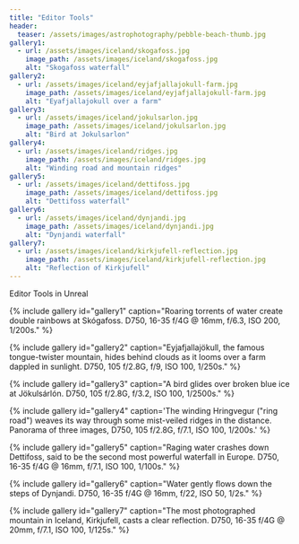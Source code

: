 ```yaml
---
title: "Editor Tools"
header:
  teaser: /assets/images/astrophotography/pebble-beach-thumb.jpg
gallery1:
  - url: /assets/images/iceland/skogafoss.jpg
    image_path: /assets/images/iceland/skogafoss.jpg
    alt: "Skogafoss waterfall"
gallery2:
  - url: /assets/images/iceland/eyjafjallajokull-farm.jpg
    image_path: /assets/images/iceland/eyjafjallajokull-farm.jpg
    alt: "Eyafjallajokull over a farm"
gallery3:
  - url: /assets/images/iceland/jokulsarlon.jpg
    image_path: /assets/images/iceland/jokulsarlon.jpg
    alt: "Bird at Jokulsarlon"
gallery4:
  - url: /assets/images/iceland/ridges.jpg
    image_path: /assets/images/iceland/ridges.jpg
    alt: "Winding road and mountain ridges"
gallery5:
  - url: /assets/images/iceland/dettifoss.jpg
    image_path: /assets/images/iceland/dettifoss.jpg
    alt: "Dettifoss waterfall"
gallery6:
  - url: /assets/images/iceland/dynjandi.jpg
    image_path: /assets/images/iceland/dynjandi.jpg
    alt: "Dynjandi waterfall"
gallery7:
  - url: /assets/images/iceland/kirkjufell-reflection.jpg
    image_path: /assets/images/iceland/kirkjufell-reflection.jpg
    alt: "Reflection of Kirkjufell"
---
```


Editor Tools in Unreal

{% include gallery id="gallery1" caption="Roaring torrents of water create double rainbows at Skógafoss. D750, 16-35 f/4G @ 16mm, f/6.3, ISO 200, 1/200s." %}

{% include gallery id="gallery2" caption="Eyjafjallajökull, the famous tongue-twister mountain, hides behind clouds as it looms over a farm dappled in sunlight. D750, 105 f/2.8G, f/9, ISO 100, 1/250s." %}

{% include gallery id="gallery3" caption="A bird glides over broken blue ice at Jökulsárlón. D750, 105 f/2.8G, f/3.2, ISO 100, 1/2500s." %}

{% include gallery id="gallery4" caption='The winding Hringvegur ("ring road") weaves its way through some mist-veiled ridges in the distance. Panorama of three images, D750, 105 f/2.8G, f/7.1, ISO 100, 1/200s.' %}

{% include gallery id="gallery5" caption="Raging water crashes down Dettifoss, said to be the second most powerful waterfall in Europe. D750, 16-35 f/4G @ 16mm, f/7.1, ISO 100, 1/100s." %}

{% include gallery id="gallery6" caption="Water gently flows down the steps of Dynjandi. D750, 16-35 f/4G @ 16mm, f/22, ISO 50, 1/2s." %}

{% include gallery id="gallery7" caption="The most photographed mountain in Iceland, Kirkjufell, casts a clear reflection. D750, 16-35 f/4G @ 20mm, f/7.1, ISO 100, 1/125s." %}
